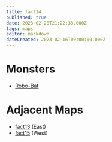 ```yaml
---
title: fact14
published: true
date: 2023-02-28T21:22:33.000Z
tags: maps
editor: markdown
dateCreated: 2023-02-16T00:00:00.000Z
---
```



# Monsters
 * [Robo-Bat](/monsters/robo-bat)

# Adjacent Maps
 * [fact13](/maps/fact13) (East)
 * [fact15](/maps/fact15) (West)
